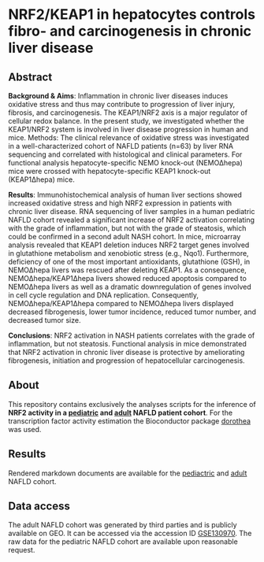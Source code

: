 # NRF2/KEAP1 in hepatocytes controls fibro- and carcinogenesis in chronic liver disease

## Abstract
__Background & Aims__: Inflammation in chronic liver diseases induces oxidative stress and thus may contribute to progression of liver injury, fibrosis, and carcinogenesis. The KEAP1/NRF2 axis is a major regulator of cellular redox balance. In the present study, we investigated whether the KEAP1/NRF2 system is involved in liver disease progression in human and mice.
Methods: The clinical relevance of oxidative stress was investigated in a well-characterized cohort of NAFLD patients (n=63) by liver RNA sequencing and correlated with histological and clinical parameters. For functional analysis hepatocyte-specific NEMO knock-out (NEMO∆hepa) mice were crossed with hepatocyte-specific KEAP1 knock-out (KEAP1∆hepa) mice.

__Results__: Immunohistochemical analysis of human liver sections showed increased oxidative stress and high NRF2 expression in patients with chronic liver disease. RNA sequencing of liver samples in a human pediatric NAFLD cohort revealed a significant increase of NRF2 activation correlating with the grade of inflammation, but not with the grade of steatosis, which could be confirmed in a second adult NASH cohort. In mice, microarray analysis revealed that KEAP1 deletion induces NRF2 target genes involved in glutathione metabolism and xenobiotic stress (e.g., Nqo1). Furthermore, deficiency of one of the most important antioxidants, glutathione (GSH), in NEMO∆hepa livers was rescued after deleting KEAP1. As a consequence, NEMO∆hepa/KEAP1∆hepa livers showed reduced apoptosis compared to NEMO∆hepa livers as well as a dramatic downregulation of genes involved in cell cycle regulation and DNA replication. Consequently,
NEMO∆hepa/KEAP1∆hepa compared to NEMOΔhepa livers displayed decreased fibrogenesis, lower tumor incidence, reduced tumor number, and decreased tumor size. 

__Conclusions__: NRF2 activation in NASH patients correlates with the grade of inflammation, but not steatosis. Functional analysis in mice demonstrated that NRF2 activation in chronic liver disease is protective by ameliorating fibrogenesis, initiation and progression of hepatocellular carcinogenesis. 

## About
This repository contains exclusively the analyses scripts for the inference of **NRF2 activity in a [pediatric](https://github.com/saezlab/NRF2-activity-in-CLD/blob/master/analyses/pediatric_nafld_cohort.Rmd) and [adult](https://github.com/saezlab/NRF2-activity-in-CLD/blob/master/analyses/adult_nafld_cohort.Rmd) NAFLD patient cohort**. For the transcription factor activity estimation the Bioconductor package [dorothea](https://saezlab.github.io/dorothea/) was used.

## Results
Rendered markdown documents are available for the [pediactric](https://github.com/saezlab/NRF2-activity-in-CLD/blob/master/analyses/pediatric_nafld_cohort.html) and [adult](https://github.com/saezlab/NRF2-activity-in-CLD/blob/master/analyses/adult_nafld_cohort.html) NAFLD cohort. 

## Data access
The adult NAFLD cohort was generated by third parties and is publicly available on GEO. It can be accessed via the accession ID [GSE130970](https://www.ncbi.nlm.nih.gov/geo/query/acc.cgi?acc=GSE130970). The raw data for the pediatric NAFLD cohort are available upon reasonable request.
